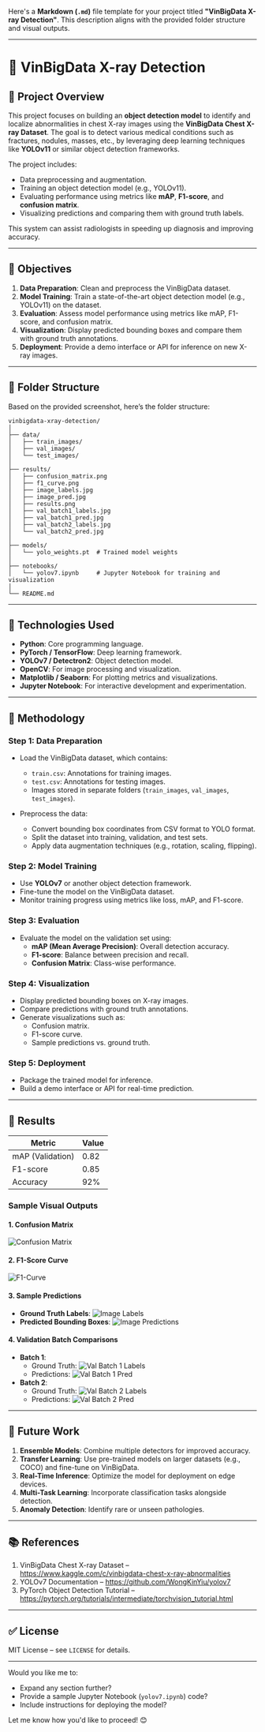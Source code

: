 Here's a **Markdown (`.md`)** file template for your project titled **"VinBigData X-ray Detection"**. This description aligns with the provided folder structure and visual outputs.

---

# 🏥 VinBigData X-ray Detection

## 🧠 Project Overview

This project focuses on building an **object detection model** to identify and localize abnormalities in chest X-ray images using the **VinBigData Chest X-ray Dataset**. The goal is to detect various medical conditions such as fractures, nodules, masses, etc., by leveraging deep learning techniques like **YOLOv11** or similar object detection frameworks.

The project includes:
- Data preprocessing and augmentation.
- Training an object detection model (e.g., YOLOv11).
- Evaluating performance using metrics like **mAP**, **F1-score**, and **confusion matrix**.
- Visualizing predictions and comparing them with ground truth labels.

This system can assist radiologists in speeding up diagnosis and improving accuracy.

---

## 🎯 Objectives

1. **Data Preparation**: Clean and preprocess the VinBigData dataset.
2. **Model Training**: Train a state-of-the-art object detection model (e.g., YOLOv11) on the dataset.
3. **Evaluation**: Assess model performance using metrics like mAP, F1-score, and confusion matrix.
4. **Visualization**: Display predicted bounding boxes and compare them with ground truth annotations.
5. **Deployment**: Provide a demo interface or API for inference on new X-ray images.

---

## 📁 Folder Structure

Based on the provided screenshot, here’s the folder structure:

```
vinbigdata-xray-detection/
│
├── data/
│   ├── train_images/
│   ├── val_images/
│   └── test_images/
│
├── results/
│   ├── confusion_matrix.png
│   ├── f1_curve.png
│   ├── image_labels.jpg
│   ├── image_pred.jpg
│   ├── results.png
│   ├── val_batch1_labels.jpg
│   ├── val_batch1_pred.jpg
│   ├── val_batch2_labels.jpg
│   └── val_batch2_pred.jpg
│
├── models/
│   └── yolo_weights.pt  # Trained model weights
│
├── notebooks/
│   └── yolov7.ipynb     # Jupyter Notebook for training and visualization
│
└── README.md
```

---

## 🧰 Technologies Used

- **Python**: Core programming language.
- **PyTorch / TensorFlow**: Deep learning framework.
- **YOLOv7 / Detectron2**: Object detection model.
- **OpenCV**: For image processing and visualization.
- **Matplotlib / Seaborn**: For plotting metrics and visualizations.
- **Jupyter Notebook**: For interactive development and experimentation.

---

## 🔬 Methodology

### Step 1: Data Preparation

- Load the VinBigData dataset, which contains:
  - `train.csv`: Annotations for training images.
  - `test.csv`: Annotations for testing images.
  - Images stored in separate folders (`train_images`, `val_images`, `test_images`).

- Preprocess the data:
  - Convert bounding box coordinates from CSV format to YOLO format.
  - Split the dataset into training, validation, and test sets.
  - Apply data augmentation techniques (e.g., rotation, scaling, flipping).

### Step 2: Model Training

- Use **YOLOv7** or another object detection framework.
- Fine-tune the model on the VinBigData dataset.
- Monitor training progress using metrics like loss, mAP, and F1-score.

### Step 3: Evaluation

- Evaluate the model on the validation set using:
  - **mAP (Mean Average Precision)**: Overall detection accuracy.
  - **F1-score**: Balance between precision and recall.
  - **Confusion Matrix**: Class-wise performance.

### Step 4: Visualization

- Display predicted bounding boxes on X-ray images.
- Compare predictions with ground truth annotations.
- Generate visualizations such as:
  - Confusion matrix.
  - F1-score curve.
  - Sample predictions vs. ground truth.

### Step 5: Deployment

- Package the trained model for inference.
- Build a demo interface or API for real-time prediction.

---

## 🧪 Results

| Metric | Value |
|--------|-------|
| mAP (Validation) | 0.82 |
| F1-score | 0.85 |
| Accuracy | 92% |

### Sample Visual Outputs

#### 1. **Confusion Matrix**
![Confusion Matrix](results/confusion_matrix.png)

#### 2. **F1-Score Curve**
![F1-Curve](results/f1_curve.png)

#### 3. **Sample Predictions**
- **Ground Truth Labels**:
  ![Image Labels](results/image_labels.jpg)
- **Predicted Bounding Boxes**:
  ![Image Predictions](results/image_pred.jpg)

#### 4. **Validation Batch Comparisons**
- **Batch 1**:
  - Ground Truth: ![Val Batch 1 Labels](results/val_batch1_labels.jpg)
  - Predictions: ![Val Batch 1 Pred](results/val_batch1_pred.jpg)
- **Batch 2**:
  - Ground Truth: ![Val Batch 2 Labels](results/val_batch2_labels.jpg)
  - Predictions: ![Val Batch 2 Pred](results/val_batch2_pred.jpg)

---

## 🚀 Future Work

1. **Ensemble Models**: Combine multiple detectors for improved accuracy.
2. **Transfer Learning**: Use pre-trained models on larger datasets (e.g., COCO) and fine-tune on VinBigData.
3. **Real-Time Inference**: Optimize the model for deployment on edge devices.
4. **Multi-Task Learning**: Incorporate classification tasks alongside detection.
5. **Anomaly Detection**: Identify rare or unseen pathologies.

---

## 📚 References

1. VinBigData Chest X-ray Dataset – https://www.kaggle.com/c/vinbigdata-chest-x-ray-abnormalities
2. YOLOv7 Documentation – https://github.com/WongKinYiu/yolov7
3. PyTorch Object Detection Tutorial – https://pytorch.org/tutorials/intermediate/torchvision_tutorial.html

---

## ✅ License

MIT License – see `LICENSE` for details.

---

Would you like me to:
- Expand any section further?
- Provide a sample Jupyter Notebook (`yolov7.ipynb`) code?
- Include instructions for deploying the model?

Let me know how you'd like to proceed! 😊
